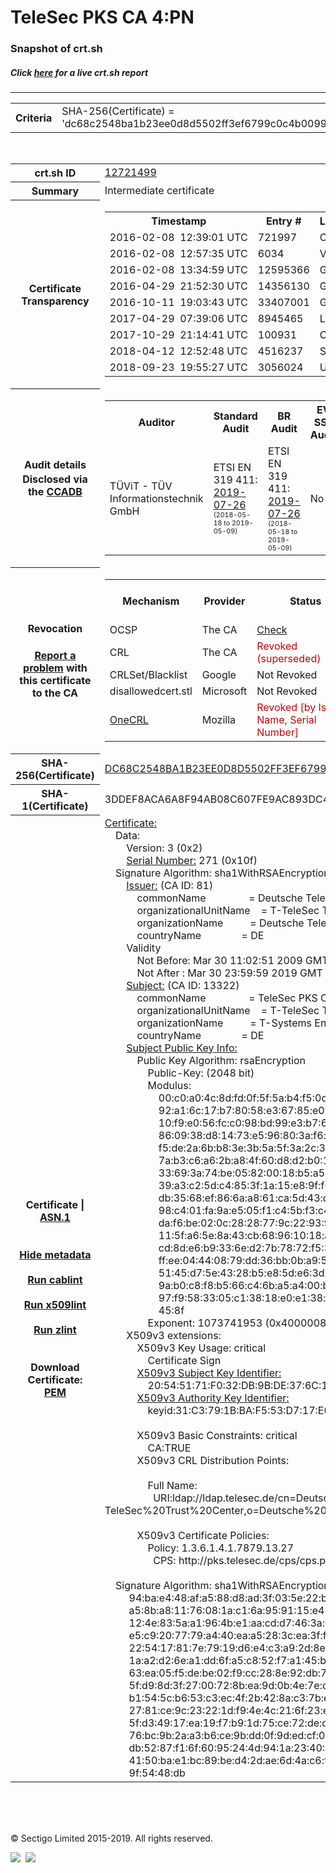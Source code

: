 # TeleSec PKS CA 4:PN
### Snapshot of crt.sh
##### Click [here](https://crt.sh/?q=DC68C2548BA1B23EE0D8D5502FF3EF6799C0C4B0099E8019020B4ED1341C2021) for a live crt.sh report

---
<!DOCTYPE HTML PUBLIC "-//W3C//DTD HTML 4.0 Transitional//EN">
<HTML>

<BODY>

<TABLE>
  <TR>
    <TH class="outer">Criteria</TH>
    <TD class="outer">SHA-256(Certificate) = 'dc68c2548ba1b23ee0d8d5502ff3ef6799c0c4b0099e8019020b4ed1341c2021'</TD>
  </TR>
</TABLE>
<BR>
<TABLE>
  <TR>
    <TH class="outer">crt.sh ID</TH>
    <TD class="outer"><A href="?id=12721499">12721499</A></TD>
  </TR>
  <TR>
    <TH class="outer">Summary</TH>
    <TD class="outer">Intermediate certificate</TD>
  </TR>
  <TR>
    <TH class="outer">Certificate<BR>Transparency</TH>
    <TD class="outer">
<TABLE class="options" style="margin-left:0px">
  <TR>
    <TH>Timestamp</TH>
    <TH>Entry #</TH>
    <TH>Log Operator</TH>
    <TH>Log URL</TH>
  </TR>
  <TR>
    <TD>2016-02-08&nbsp; <FONT class="small">12:39:01 UTC</FONT></TD>
    <TD>721997</TD>
    <TD>Certly</TD>
    <TD>https://log.certly.io</TD>
  </TR>
  <TR>
    <TD>2016-02-08&nbsp; <FONT class="small">12:57:35 UTC</FONT></TD>
    <TD>6034</TD>
    <TD>Venafi</TD>
    <TD>https://ctlog.api.venafi.com</TD>
  </TR>
  <TR>
    <TD>2016-02-08&nbsp; <FONT class="small">13:34:59 UTC</FONT></TD>
    <TD>12595366</TD>
    <TD>Google</TD>
    <TD>https://ct.googleapis.com/pilot</TD>
  </TR>
  <TR>
    <TD>2016-04-29&nbsp; <FONT class="small">21:52:30 UTC</FONT></TD>
    <TD>14356130</TD>
    <TD>Google</TD>
    <TD>https://ct.googleapis.com/rocketeer</TD>
  </TR>
  <TR>
    <TD>2016-10-11&nbsp; <FONT class="small">19:03:43 UTC</FONT></TD>
    <TD>33407001</TD>
    <TD>Google</TD>
    <TD>https://ct.googleapis.com/aviator</TD>
  </TR>
  <TR>
    <TD>2017-04-29&nbsp; <FONT class="small">07:39:06 UTC</FONT></TD>
    <TD>8945465</TD>
    <TD>Let's Encrypt</TD>
    <TD>https://clicky.ct.letsencrypt.org</TD>
  </TR>
  <TR>
    <TD>2017-10-29&nbsp; <FONT class="small">21:14:41 UTC</FONT></TD>
    <TD>100931</TD>
    <TD>Cloudflare</TD>
    <TD>https://ct.cloudflare.com/logs/nimbus2019</TD>
  </TR>
  <TR>
    <TD>2018-04-12&nbsp; <FONT class="small">12:52:48 UTC</FONT></TD>
    <TD>4516237</TD>
    <TD>Sectigo</TD>
    <TD>https://dodo.ct.comodo.com</TD>
  </TR>
  <TR>
    <TD>2018-09-23&nbsp; <FONT class="small">19:55:27 UTC</FONT></TD>
    <TD>3056024</TD>
    <TD>Up in the Air</TD>
    <TD>https://ct.filippo.io/behindthesofa</TD>
  </TR>
</TABLE>
    </TD>
  </TR>
  <TR>
    <TH class="outer">Audit details<BR>
      <DIV class="small" style="padding-top:3px">Disclosed via the
        <A href="//ccadb-public.secure.force.com/mozilla/PublicAllIntermediateCerts" target="_blank">CCADB</A></DIV>
    </TH>
    <TD class="outer">
<TABLE class="options" style="margin-left:0px">
  <TR>
    <TH>Auditor</TH>
    <TH>Standard Audit</TH>
    <TH>BR Audit</TH>
    <TH>EV SSL Audit</TH>
    <TH>Documents</TH>
    <TH>CCADB</TH>
    <TH>Root Owner / Certificate</TH>
  </TR>
  <TR>
    <TD style="vertical-align:middle">TÜViT - TÜV Informationstechnik GmbH</TD>
    <TD>ETSI EN 319 411:
      <A href="https://www.tuvit.de/fileadmin/Content/TUV_IT/zertifikate/en/AA2019072606_Deutsche-Telekom-Root-CA-2_V1.0_s.pdf" target="_blank">2019-07-26</A>
      <BR><FONT style="font-size:8pt">(2018-05-18 to 2019-05-09)</FONT></TD>
    <TD>ETSI EN 319 411:
      <A href="https://www.tuvit.de/fileadmin/Content/TUV_IT/zertifikate/en/AA2019072606_Deutsche-Telekom-Root-CA-2_V1.0_s.pdf" target="_blank">2019-07-26</A>
      <BR><FONT style="font-size:8pt">(2018-05-18 to 2019-05-09)</FONT></TD>
    <TD>No    <TD>
      <A href="http://pks.telesec.de/cps/cps.pdf" target="blank">CP</A>
      <A href="http://pks.telesec.de/cps/cps.pdf" target="blank">CPS</A>
    </TD>
    <TD><A href="//ccadb.force.com/001o000000smes6AAA" target="_blank">001o000000smes6AAA</A></TD>
    <TD><A href="/?id=392">T-Systems International GmbH (Deutsche Telekom)</A></TD>
  </TR>
</TABLE>
    </TD>
  </TR>
  <TR>
    <TH class="outer">Revocation<BR><BR>
      <DIV class="small" style="padding-top:3px"><A href="?id=12721499&opt=problemreporting">Report a problem</A> with<BR>this certificate to the CA</DIV></TH>
    <TD class="outer">
      <TABLE class="options" style="margin-left:0px">
        <TR>
          <TH>Mechanism</TH>
          <TH>Provider</TH>
          <TH>Status</TH>
          <TH>Revocation Date</TH>
          <TH>Last Observed in CRL</TH>
          <TH>Last Checked <SPAN style="color:#CC0000;vertical-align:middle;font-size:70%;font-weight:normal">(Error)</SPAN></TH>
        </TR>
        <TR>
          <TD>OCSP</TD>
          <TD>The CA</TD>
          <TD><A href="?id=12721499&opt=ocsp">Check</A></TD>
          <TD><SPAN style="color:#888888">?</SPAN></TD>
          <TD><SPAN style="color:#888888">n/a</SPAN></TD>
          <TD><SPAN style="color:#888888">?</SPAN></TD>
        </TR>
        <TR>
          <TD>CRL</TD>
          <TD>The CA</TD>
          <TD><SPAN style="color:#CC0000">Revoked (superseded)</SPAN></TD><TD>2018-04-17&nbsp; <FONT class="small">10:59:09 UTC</FONT></TD><TD>2019-05-15&nbsp; <FONT class="small">11:31:26 UTC</FONT></TD><TD>2019-12-04&nbsp; <FONT class="small">20:05:10 UTC</FONT></TD>
        </TR>
        <TR>
          <TD>CRLSet/Blacklist</TD>
          <TD>Google</TD>
          <TD>Not Revoked</TD>
          <TD><SPAN style="color:#888888">n/a</SPAN></TD>
          <TD><SPAN style="color:#888888">n/a</SPAN></TD>
          <TD><SPAN style="color:#888888">n/a</SPAN></TD>
        </TR>
        <TR>
          <TD>disallowedcert.stl</TD>
          <TD>Microsoft</TD>
          <TD>Not Revoked</TD>
          <TD><SPAN style="color:#888888">n/a</SPAN></TD>
          <TD><SPAN style="color:#888888">n/a</SPAN></TD>
          <TD><SPAN style="color:#888888">n/a</SPAN></TD>
        </TR>
        <TR>
          <TD><A href="/mozilla-onecrl" target="_blank">OneCRL</A></TD>
          <TD>Mozilla</TD>
          <TD><SPAN style="color:#CC0000">Revoked [by Issuer Name, Serial Number]</SPAN></TD><TD>2018-05-30&nbsp; <FONT class="small">12:35:03 UTC</FONT></TD>
          <TD><SPAN style="color:#888888">n/a</SPAN></TD>
          <TD><SPAN style="color:#888888">n/a</SPAN></TD>
        </TR>
      </TABLE>
    </TD>
  </TR>
  <TR>
    <TH class="outer">SHA-256(Certificate)</TH>
    <TD class="outer"><A href="//censys.io/certificates/dc68c2548ba1b23ee0d8d5502ff3ef6799c0c4b0099e8019020b4ed1341c2021">DC68C2548BA1B23EE0D8D5502FF3EF6799C0C4B0099E8019020B4ED1341C2021</A></TD>
  </TR>
  <TR>
    <TH class="outer">SHA-1(Certificate)</TH>
    <TD class="outer">3DDEF8ACA6A8F94AB08C607FE9AC893DC472314E</TD>
  </TR>
  <TR>
    <TH class="outer">Certificate | <A href="?asn1=12721499">ASN.1</A>
      <SPAN class="small"><BR>
      <BR><BR><A href="?id=12721499&opt=nometadata">Hide metadata</A>
      <BR><BR><A href="?id=12721499&opt=cablint">Run cablint</A>
      <BR><BR><A href="?id=12721499&opt=x509lint">Run x509lint</A>
      <BR><BR><A href="?id=12721499&opt=zlint">Run zlint</A>
      <BR><BR><BR>Download Certificate: <A href="?d=12721499">PEM</A>
      </SPAN>
    </TH>
    <TD class="text"><A href="?d=12721499">Certificate:</A><BR>&nbsp;&nbsp;&nbsp;&nbsp;Data:<BR>&nbsp;&nbsp;&nbsp;&nbsp;&nbsp;&nbsp;&nbsp;&nbsp;Version:&nbsp;3&nbsp;(0x2)<BR>&nbsp;&nbsp;&nbsp;&nbsp;&nbsp;&nbsp;&nbsp;&nbsp;<A href="?serial=010f">Serial&nbsp;Number:</A>&nbsp;271&nbsp;(0x10f)<BR>&nbsp;&nbsp;&nbsp;&nbsp;Signature&nbsp;Algorithm:&nbsp;sha1WithRSAEncryption<BR>&nbsp;&nbsp;&nbsp;&nbsp;&nbsp;&nbsp;&nbsp;&nbsp;<A href="?caid=81">Issuer:</A> <SPAN class="small">(CA ID: 81)</SPAN><BR>&nbsp;&nbsp;&nbsp;&nbsp;&nbsp;&nbsp;&nbsp;&nbsp;&nbsp;&nbsp;&nbsp;&nbsp;commonName&nbsp;&nbsp;&nbsp;&nbsp;&nbsp;&nbsp;&nbsp;&nbsp;&nbsp;&nbsp;&nbsp;&nbsp;&nbsp;&nbsp;&nbsp;&nbsp;=&nbsp;Deutsche&nbsp;Telekom&nbsp;Root&nbsp;CA&nbsp;2<BR>&nbsp;&nbsp;&nbsp;&nbsp;&nbsp;&nbsp;&nbsp;&nbsp;&nbsp;&nbsp;&nbsp;&nbsp;organizationalUnitName&nbsp;&nbsp;&nbsp;&nbsp;=&nbsp;T-TeleSec&nbsp;Trust&nbsp;Center<BR>&nbsp;&nbsp;&nbsp;&nbsp;&nbsp;&nbsp;&nbsp;&nbsp;&nbsp;&nbsp;&nbsp;&nbsp;organizationName&nbsp;&nbsp;&nbsp;&nbsp;&nbsp;&nbsp;&nbsp;&nbsp;&nbsp;&nbsp;=&nbsp;Deutsche&nbsp;Telekom&nbsp;AG<BR>&nbsp;&nbsp;&nbsp;&nbsp;&nbsp;&nbsp;&nbsp;&nbsp;&nbsp;&nbsp;&nbsp;&nbsp;countryName&nbsp;&nbsp;&nbsp;&nbsp;&nbsp;&nbsp;&nbsp;&nbsp;&nbsp;&nbsp;&nbsp;&nbsp;&nbsp;&nbsp;&nbsp;=&nbsp;DE<BR>&nbsp;&nbsp;&nbsp;&nbsp;&nbsp;&nbsp;&nbsp;&nbsp;Validity<BR>&nbsp;&nbsp;&nbsp;&nbsp;&nbsp;&nbsp;&nbsp;&nbsp;&nbsp;&nbsp;&nbsp;&nbsp;Not&nbsp;Before:&nbsp;Mar&nbsp;30&nbsp;11:02:51&nbsp;2009&nbsp;GMT<BR>&nbsp;&nbsp;&nbsp;&nbsp;&nbsp;&nbsp;&nbsp;&nbsp;&nbsp;&nbsp;&nbsp;&nbsp;Not&nbsp;After&nbsp;:&nbsp;Mar&nbsp;30&nbsp;23:59:59&nbsp;2019&nbsp;GMT<BR>&nbsp;&nbsp;&nbsp;&nbsp;&nbsp;&nbsp;&nbsp;&nbsp;<A href="?caid=13322">Subject:</A> <SPAN class="small">(CA ID: 13322)</SPAN><BR>&nbsp;&nbsp;&nbsp;&nbsp;&nbsp;&nbsp;&nbsp;&nbsp;&nbsp;&nbsp;&nbsp;&nbsp;commonName&nbsp;&nbsp;&nbsp;&nbsp;&nbsp;&nbsp;&nbsp;&nbsp;&nbsp;&nbsp;&nbsp;&nbsp;&nbsp;&nbsp;&nbsp;&nbsp;=&nbsp;TeleSec&nbsp;PKS&nbsp;CA&nbsp;4:PN<BR>&nbsp;&nbsp;&nbsp;&nbsp;&nbsp;&nbsp;&nbsp;&nbsp;&nbsp;&nbsp;&nbsp;&nbsp;organizationalUnitName&nbsp;&nbsp;&nbsp;&nbsp;=&nbsp;T-TeleSec&nbsp;Trust&nbsp;Center&nbsp;Services<BR>&nbsp;&nbsp;&nbsp;&nbsp;&nbsp;&nbsp;&nbsp;&nbsp;&nbsp;&nbsp;&nbsp;&nbsp;organizationName&nbsp;&nbsp;&nbsp;&nbsp;&nbsp;&nbsp;&nbsp;&nbsp;&nbsp;&nbsp;=&nbsp;T-Systems&nbsp;Enterprise&nbsp;Services&nbsp;GmbH<BR>&nbsp;&nbsp;&nbsp;&nbsp;&nbsp;&nbsp;&nbsp;&nbsp;&nbsp;&nbsp;&nbsp;&nbsp;countryName&nbsp;&nbsp;&nbsp;&nbsp;&nbsp;&nbsp;&nbsp;&nbsp;&nbsp;&nbsp;&nbsp;&nbsp;&nbsp;&nbsp;&nbsp;=&nbsp;DE<BR>&nbsp;&nbsp;&nbsp;&nbsp;&nbsp;&nbsp;&nbsp;&nbsp;<A href="?spkisha256=55c08f84ab1590bc804a13a605e82a67c70fac7c2d9abac9ab3d6f5324ca4274">Subject&nbsp;Public&nbsp;Key&nbsp;Info:</A><BR>&nbsp;&nbsp;&nbsp;&nbsp;&nbsp;&nbsp;&nbsp;&nbsp;&nbsp;&nbsp;&nbsp;&nbsp;Public&nbsp;Key&nbsp;Algorithm:&nbsp;rsaEncryption<BR>&nbsp;&nbsp;&nbsp;&nbsp;&nbsp;&nbsp;&nbsp;&nbsp;&nbsp;&nbsp;&nbsp;&nbsp;&nbsp;&nbsp;&nbsp;&nbsp;Public-Key:&nbsp;(2048&nbsp;bit)<BR>&nbsp;&nbsp;&nbsp;&nbsp;&nbsp;&nbsp;&nbsp;&nbsp;&nbsp;&nbsp;&nbsp;&nbsp;&nbsp;&nbsp;&nbsp;&nbsp;Modulus:<BR>&nbsp;&nbsp;&nbsp;&nbsp;&nbsp;&nbsp;&nbsp;&nbsp;&nbsp;&nbsp;&nbsp;&nbsp;&nbsp;&nbsp;&nbsp;&nbsp;&nbsp;&nbsp;&nbsp;&nbsp;00:c0:a0:4c:8d:fd:0f:5f:5a:b4:f5:0c:ad:0d:f4:<BR>&nbsp;&nbsp;&nbsp;&nbsp;&nbsp;&nbsp;&nbsp;&nbsp;&nbsp;&nbsp;&nbsp;&nbsp;&nbsp;&nbsp;&nbsp;&nbsp;&nbsp;&nbsp;&nbsp;&nbsp;92:a1:6c:17:b7:80:58:e3:67:85:e0:6e:4d:86:9e:<BR>&nbsp;&nbsp;&nbsp;&nbsp;&nbsp;&nbsp;&nbsp;&nbsp;&nbsp;&nbsp;&nbsp;&nbsp;&nbsp;&nbsp;&nbsp;&nbsp;&nbsp;&nbsp;&nbsp;&nbsp;10:f9:e0:56:fc:c0:98:bd:99:e3:b7:63:0f:9a:cc:<BR>&nbsp;&nbsp;&nbsp;&nbsp;&nbsp;&nbsp;&nbsp;&nbsp;&nbsp;&nbsp;&nbsp;&nbsp;&nbsp;&nbsp;&nbsp;&nbsp;&nbsp;&nbsp;&nbsp;&nbsp;86:09:38:d8:14:73:e5:96:80:3a:f6:aa:f9:45:8a:<BR>&nbsp;&nbsp;&nbsp;&nbsp;&nbsp;&nbsp;&nbsp;&nbsp;&nbsp;&nbsp;&nbsp;&nbsp;&nbsp;&nbsp;&nbsp;&nbsp;&nbsp;&nbsp;&nbsp;&nbsp;f5:de:2a:6b:b8:3e:3b:5a:5f:3a:2c:33:bf:88:b5:<BR>&nbsp;&nbsp;&nbsp;&nbsp;&nbsp;&nbsp;&nbsp;&nbsp;&nbsp;&nbsp;&nbsp;&nbsp;&nbsp;&nbsp;&nbsp;&nbsp;&nbsp;&nbsp;&nbsp;&nbsp;7a:b3:c6:a6:2b:a8:4f:60:d8:d2:b0:17:f2:98:9f:<BR>&nbsp;&nbsp;&nbsp;&nbsp;&nbsp;&nbsp;&nbsp;&nbsp;&nbsp;&nbsp;&nbsp;&nbsp;&nbsp;&nbsp;&nbsp;&nbsp;&nbsp;&nbsp;&nbsp;&nbsp;33:69:3a:74:be:05:82:00:18:b5:a5:bc:b3:b1:7c:<BR>&nbsp;&nbsp;&nbsp;&nbsp;&nbsp;&nbsp;&nbsp;&nbsp;&nbsp;&nbsp;&nbsp;&nbsp;&nbsp;&nbsp;&nbsp;&nbsp;&nbsp;&nbsp;&nbsp;&nbsp;39:a3:c2:5d:c4:85:3f:1a:15:e8:9f:f6:88:40:82:<BR>&nbsp;&nbsp;&nbsp;&nbsp;&nbsp;&nbsp;&nbsp;&nbsp;&nbsp;&nbsp;&nbsp;&nbsp;&nbsp;&nbsp;&nbsp;&nbsp;&nbsp;&nbsp;&nbsp;&nbsp;db:35:68:ef:86:6a:a8:61:ca:5d:43:d3:74:bd:58:<BR>&nbsp;&nbsp;&nbsp;&nbsp;&nbsp;&nbsp;&nbsp;&nbsp;&nbsp;&nbsp;&nbsp;&nbsp;&nbsp;&nbsp;&nbsp;&nbsp;&nbsp;&nbsp;&nbsp;&nbsp;98:c4:01:fa:9a:e5:05:f1:c4:5b:f3:c4:5f:4b:c1:<BR>&nbsp;&nbsp;&nbsp;&nbsp;&nbsp;&nbsp;&nbsp;&nbsp;&nbsp;&nbsp;&nbsp;&nbsp;&nbsp;&nbsp;&nbsp;&nbsp;&nbsp;&nbsp;&nbsp;&nbsp;da:f6:be:02:0c:28:28:77:9c:22:93:98:3a:31:bc:<BR>&nbsp;&nbsp;&nbsp;&nbsp;&nbsp;&nbsp;&nbsp;&nbsp;&nbsp;&nbsp;&nbsp;&nbsp;&nbsp;&nbsp;&nbsp;&nbsp;&nbsp;&nbsp;&nbsp;&nbsp;11:5f:a6:5e:8a:43:cb:68:96:10:18:a4:d5:19:63:<BR>&nbsp;&nbsp;&nbsp;&nbsp;&nbsp;&nbsp;&nbsp;&nbsp;&nbsp;&nbsp;&nbsp;&nbsp;&nbsp;&nbsp;&nbsp;&nbsp;&nbsp;&nbsp;&nbsp;&nbsp;cd:8d:e6:b9:33:6e:d2:7b:78:72:f5:33:2e:20:58:<BR>&nbsp;&nbsp;&nbsp;&nbsp;&nbsp;&nbsp;&nbsp;&nbsp;&nbsp;&nbsp;&nbsp;&nbsp;&nbsp;&nbsp;&nbsp;&nbsp;&nbsp;&nbsp;&nbsp;&nbsp;ff:ee:04:44:08:79:dd:36:bb:0b:a9:52:54:6a:65:<BR>&nbsp;&nbsp;&nbsp;&nbsp;&nbsp;&nbsp;&nbsp;&nbsp;&nbsp;&nbsp;&nbsp;&nbsp;&nbsp;&nbsp;&nbsp;&nbsp;&nbsp;&nbsp;&nbsp;&nbsp;51:45:d7:5e:43:28:b5:e8:5d:e6:3d:8b:78:96:b4:<BR>&nbsp;&nbsp;&nbsp;&nbsp;&nbsp;&nbsp;&nbsp;&nbsp;&nbsp;&nbsp;&nbsp;&nbsp;&nbsp;&nbsp;&nbsp;&nbsp;&nbsp;&nbsp;&nbsp;&nbsp;9a:b0:c8:f8:b5:66:c4:6b:a5:a4:00:ba:22:46:f4:<BR>&nbsp;&nbsp;&nbsp;&nbsp;&nbsp;&nbsp;&nbsp;&nbsp;&nbsp;&nbsp;&nbsp;&nbsp;&nbsp;&nbsp;&nbsp;&nbsp;&nbsp;&nbsp;&nbsp;&nbsp;97:f9:58:33:05:c1:38:18:e0:e1:38:cc:5a:66:78:<BR>&nbsp;&nbsp;&nbsp;&nbsp;&nbsp;&nbsp;&nbsp;&nbsp;&nbsp;&nbsp;&nbsp;&nbsp;&nbsp;&nbsp;&nbsp;&nbsp;&nbsp;&nbsp;&nbsp;&nbsp;45:8f<BR>&nbsp;&nbsp;&nbsp;&nbsp;&nbsp;&nbsp;&nbsp;&nbsp;&nbsp;&nbsp;&nbsp;&nbsp;&nbsp;&nbsp;&nbsp;&nbsp;Exponent:&nbsp;1073741953&nbsp;(0x40000081)<BR>&nbsp;&nbsp;&nbsp;&nbsp;&nbsp;&nbsp;&nbsp;&nbsp;X509v3&nbsp;extensions:<BR>&nbsp;&nbsp;&nbsp;&nbsp;&nbsp;&nbsp;&nbsp;&nbsp;&nbsp;&nbsp;&nbsp;&nbsp;X509v3&nbsp;Key&nbsp;Usage:&nbsp;critical<BR>&nbsp;&nbsp;&nbsp;&nbsp;&nbsp;&nbsp;&nbsp;&nbsp;&nbsp;&nbsp;&nbsp;&nbsp;&nbsp;&nbsp;&nbsp;&nbsp;Certificate&nbsp;Sign<BR>&nbsp;&nbsp;&nbsp;&nbsp;&nbsp;&nbsp;&nbsp;&nbsp;&nbsp;&nbsp;&nbsp;&nbsp;<A href="?ski=20545171f032db9bde376c1d4f1d70fe76213251">X509v3&nbsp;Subject&nbsp;Key&nbsp;Identifier:</A><BR>&nbsp;&nbsp;&nbsp;&nbsp;&nbsp;&nbsp;&nbsp;&nbsp;&nbsp;&nbsp;&nbsp;&nbsp;&nbsp;&nbsp;&nbsp;&nbsp;20:54:51:71:F0:32:DB:9B:DE:37:6C:1D:4F:1D:70:FE:76:21:32:51<BR>&nbsp;&nbsp;&nbsp;&nbsp;&nbsp;&nbsp;&nbsp;&nbsp;&nbsp;&nbsp;&nbsp;&nbsp;<A href="?ski=31c3791bbaf553d717e0897a2d176c0ab32b9d33">X509v3&nbsp;Authority&nbsp;Key&nbsp;Identifier:</A><BR>&nbsp;&nbsp;&nbsp;&nbsp;&nbsp;&nbsp;&nbsp;&nbsp;&nbsp;&nbsp;&nbsp;&nbsp;&nbsp;&nbsp;&nbsp;&nbsp;keyid:31:C3:79:1B:BA:F5:53:D7:17:E0:89:7A:2D:17:6C:0A:B3:2B:9D:33<BR><BR>&nbsp;&nbsp;&nbsp;&nbsp;&nbsp;&nbsp;&nbsp;&nbsp;&nbsp;&nbsp;&nbsp;&nbsp;X509v3&nbsp;Basic&nbsp;Constraints:&nbsp;critical<BR>&nbsp;&nbsp;&nbsp;&nbsp;&nbsp;&nbsp;&nbsp;&nbsp;&nbsp;&nbsp;&nbsp;&nbsp;&nbsp;&nbsp;&nbsp;&nbsp;CA:TRUE<BR>&nbsp;&nbsp;&nbsp;&nbsp;&nbsp;&nbsp;&nbsp;&nbsp;&nbsp;&nbsp;&nbsp;&nbsp;X509v3&nbsp;CRL&nbsp;Distribution&nbsp;Points:&nbsp;<BR><BR>&nbsp;&nbsp;&nbsp;&nbsp;&nbsp;&nbsp;&nbsp;&nbsp;&nbsp;&nbsp;&nbsp;&nbsp;&nbsp;&nbsp;&nbsp;&nbsp;Full&nbsp;Name:<BR>&nbsp;&nbsp;&nbsp;&nbsp;&nbsp;&nbsp;&nbsp;&nbsp;&nbsp;&nbsp;&nbsp;&nbsp;&nbsp;&nbsp;&nbsp;&nbsp;&nbsp;&nbsp;URI:ldap://ldap.telesec.de/cn=Deutsche%20Telekom%20Root%20CA%202,ou=T-TeleSec%20Trust%20Center,o=Deutsche%20Telekom%20AG,c=DE?AuthorityRevocationList<BR><BR>&nbsp;&nbsp;&nbsp;&nbsp;&nbsp;&nbsp;&nbsp;&nbsp;&nbsp;&nbsp;&nbsp;&nbsp;X509v3&nbsp;Certificate&nbsp;Policies:&nbsp;<BR>&nbsp;&nbsp;&nbsp;&nbsp;&nbsp;&nbsp;&nbsp;&nbsp;&nbsp;&nbsp;&nbsp;&nbsp;&nbsp;&nbsp;&nbsp;&nbsp;Policy:&nbsp;1.3.6.1.4.1.7879.13.27<BR>&nbsp;&nbsp;&nbsp;&nbsp;&nbsp;&nbsp;&nbsp;&nbsp;&nbsp;&nbsp;&nbsp;&nbsp;&nbsp;&nbsp;&nbsp;&nbsp;&nbsp;&nbsp;CPS:&nbsp;http://pks.telesec.de/cps/cps.pdf<BR><BR>&nbsp;&nbsp;&nbsp;&nbsp;Signature&nbsp;Algorithm:&nbsp;sha1WithRSAEncryption<BR>&nbsp;&nbsp;&nbsp;&nbsp;&nbsp;&nbsp;&nbsp;&nbsp;&nbsp;94:ba:e4:48:af:a5:88:d8:ad:3f:03:5e:22:b3:a9:ac:fe:73:<BR>&nbsp;&nbsp;&nbsp;&nbsp;&nbsp;&nbsp;&nbsp;&nbsp;&nbsp;a5:8b:a8:11:76:08:1a:c1:6a:95:91:15:e4:9d:59:bb:6e:0a:<BR>&nbsp;&nbsp;&nbsp;&nbsp;&nbsp;&nbsp;&nbsp;&nbsp;&nbsp;12:4e:83:5a:a1:96:4b:e1:aa:cd:d7:46:3a:63:31:c0:7a:0b:<BR>&nbsp;&nbsp;&nbsp;&nbsp;&nbsp;&nbsp;&nbsp;&nbsp;&nbsp;e5:c9:20:77:79:a4:40:ea:a5:28:3c:ea:3f:f9:ff:22:f7:62:<BR>&nbsp;&nbsp;&nbsp;&nbsp;&nbsp;&nbsp;&nbsp;&nbsp;&nbsp;22:54:17:81:7e:79:19:d6:e4:c3:a9:2d:8e:ad:37:25:41:bb:<BR>&nbsp;&nbsp;&nbsp;&nbsp;&nbsp;&nbsp;&nbsp;&nbsp;&nbsp;1a:a2:d2:6e:a1:dd:6f:a5:c8:52:f7:a1:45:bb:80:e7:b9:b2:<BR>&nbsp;&nbsp;&nbsp;&nbsp;&nbsp;&nbsp;&nbsp;&nbsp;&nbsp;63:ea:05:f5:de:be:02:f9:cc:28:8e:92:db:74:f2:03:35:b9:<BR>&nbsp;&nbsp;&nbsp;&nbsp;&nbsp;&nbsp;&nbsp;&nbsp;&nbsp;5f:d9:8d:3f:27:00:72:8b:ea:9d:0b:4e:7e:d0:3a:68:1a:ad:<BR>&nbsp;&nbsp;&nbsp;&nbsp;&nbsp;&nbsp;&nbsp;&nbsp;&nbsp;b1:54:5c:b6:53:c3:ec:4f:2b:42:8a:c3:7b:e9:86:82:db:d6:<BR>&nbsp;&nbsp;&nbsp;&nbsp;&nbsp;&nbsp;&nbsp;&nbsp;&nbsp;27:81:ce:9c:23:22:1d:f9:4e:4c:21:6f:23:e3:5f:5b:ec:77:<BR>&nbsp;&nbsp;&nbsp;&nbsp;&nbsp;&nbsp;&nbsp;&nbsp;&nbsp;5f:d3:49:17:ea:19:f7:b9:1d:75:ce:72:de:ce:55:e9:a5:05:<BR>&nbsp;&nbsp;&nbsp;&nbsp;&nbsp;&nbsp;&nbsp;&nbsp;&nbsp;76:bc:9b:2a:a3:b6:ce:9b:dd:0f:9d:ed:cf:0e:38:e0:e8:ad:<BR>&nbsp;&nbsp;&nbsp;&nbsp;&nbsp;&nbsp;&nbsp;&nbsp;&nbsp;db:52:87:f1:6f:60:95:24:4d:94:1a:23:40:62:16:c5:c0:f8:<BR>&nbsp;&nbsp;&nbsp;&nbsp;&nbsp;&nbsp;&nbsp;&nbsp;&nbsp;41:50:ba:e1:bc:89:be:d4:2d:ae:6d:4a:c6:f2:88:8e:b8:4b:<BR>&nbsp;&nbsp;&nbsp;&nbsp;&nbsp;&nbsp;&nbsp;&nbsp;&nbsp;9f:54:48:db<BR>    </TD>
  </TR>
</TABLE>

  <BR><BR><BR>

  <P class="copyright">&copy; Sectigo Limited 2015-2019. All rights reserved.</P>
  <DIV>
    <A href="https://sectigo.com/"><IMG src="/sectigo_s.png"></A>
    &nbsp;<A href="https://github.com/crtsh"><IMG src="/GitHub-Mark-32px.png"></A>
  </DIV>
</BODY>
</HTML>
